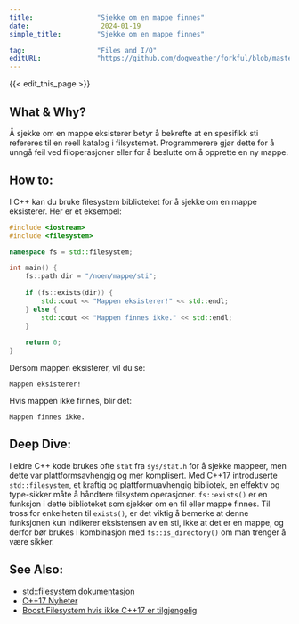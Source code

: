 ```yaml
---
title:                "Sjekke om en mappe finnes"
date:                  2024-01-19
simple_title:         "Sjekke om en mappe finnes"

tag:                  "Files and I/O"
editURL:              "https://github.com/dogweather/forkful/blob/master/content/no/cpp/checking-if-a-directory-exists.md"
---
```


{{< edit_this_page >}}

## What & Why?
Å sjekke om en mappe eksisterer betyr å bekrefte at en spesifikk sti refereres til en reell katalog i filsystemet. Programmerere gjør dette for å unngå feil ved filoperasjoner eller for å beslutte om å opprette en ny mappe.

## How to:
I C++ kan du bruke filesystem biblioteket for å sjekke om en mappe eksisterer. Her er et eksempel:

```C++
#include <iostream>
#include <filesystem>

namespace fs = std::filesystem;

int main() {
    fs::path dir = "/noen/mappe/sti";
    
    if (fs::exists(dir)) {
        std::cout << "Mappen eksisterer!" << std::endl;
    } else {
        std::cout << "Mappen finnes ikke." << std::endl;
    }
    
    return 0;
}
```

Dersom mappen eksisterer, vil du se:
```
Mappen eksisterer!
```

Hvis mappen ikke finnes, blir det:
```
Mappen finnes ikke.
```

## Deep Dive:
I eldre C++ kode brukes ofte `stat` fra `sys/stat.h` for å sjekke mappeer, men dette var plattformsavhengig og mer komplisert. Med C++17 introduserte `std::filesystem`, et kraftig og plattformuavhengig bibliotek, en effektiv og type-sikker måte å håndtere filsystem operasjoner. `fs::exists()` er en funksjon i dette biblioteket som sjekker om en fil eller mappe finnes. Til tross for enkelheten til `exists()`, er det viktig å bemerke at denne funksjonen kun indikerer eksistensen av en sti, ikke at det er en mappe, og derfor bør brukes i kombinasjon med `fs::is_directory()` om man trenger å være sikker.

## See Also:
- [std::filesystem dokumentasjon](https://en.cppreference.com/w/cpp/filesystem)
- [C++17 Nyheter](https://en.cppreference.com/w/cpp/17)
- [Boost.Filesystem hvis ikke C++17 er tilgjengelig](https://www.boost.org/doc/libs/release/libs/filesystem/)
